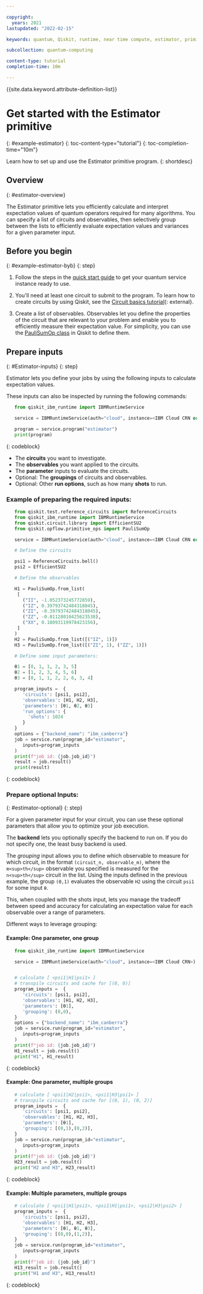 ```yaml
---

copyright:
  years: 2021
lastupdated: "2022-02-15"

keywords: quantum, Qiskit, runtime, near time compute, estimator, primitive

subcollection: quantum-computing

content-type: tutorial
completion-time: 10m

---
```


{{site.data.keyword.attribute-definition-list}}

# Get started with the Estimator primitive
{: #example-estimator}
{: toc-content-type="tutorial"}
{: toc-completion-time="10m"}

Learn how to set up and use the Estimator primitive program.
{: shortdesc}

## Overview
{: #estimator-overview}

The Estimator primitive lets you efficiently calculate and interpret expectation values of quantum operators required for many algorithms. You can specify a list of circuits and observables, then selectively group between the lists to efficiently evaluate expectation values and variances for a given parameter input.  


## Before you begin
{: #example-estimator-byb}
{: step}

1. Follow the steps in the [quick start guide](/docs/quantum-computing?topic=quantum-computing-quickstart) to get your quantum service instance ready to use.

2. You'll need at least one circuit to submit to the program. To learn how to create circuits by using Qiskit, see the [Circuit basics tutorial](https://qiskit.org/documentation/tutorials/circuits/01_circuit_basics.html){: external}.

3. Create a list of observables. Observables let you define the properties of the circuit that are relevant to your problem and enable you to efficiently measure their expectation value. For simplicity, you can use the [PauliSumOp class](https://qiskit.org/documentation/stubs/qiskit.opflow.primitive_ops.html#module-qiskit.opflow.primitive_ops) in Qiskit to define them.

## Prepare inputs
{: #Estimator-inputs}
{: step}

Estimator lets you define your jobs by using the following inputs to calculate expectation values.

These inputs can also be inspected by running the following commands:

```Python
   from qiskit_ibm_runtime import IBMRuntimeService

   service = IBMRuntimeService(auth="cloud", instance=<IBM Cloud CRN or Service Name>)

   program = service.program("estimator")
   print(program)
```
  {: codeblock}


* The **circuits** you want to investigate.
* The **observables** you want applied to the circuits.
* The **parameter** inputs to evaluate the circuits.
* Optional: The **groupings** of circuits and observables.
* Optional: Other **run options**, such as how many **shots** to run.

### Example of preparing the required inputs:

```Python
   from qiskit.test.reference_circuits import ReferenceCircuits
   from qiskit_ibm_runtime import IBMRuntimeService
   from qiskit.circuit.library import EfficientSU2
   from qiskit.opflow.primitive_ops import PauliSumOp

   service = IBMRuntimeService(auth="cloud", instance=<IBM Cloud CRN or Service Name>)

   # Define the circuits

   psi1 = ReferenceCircuits.bell()
   psi2 = EfficientSU2

   # Define the observables

   H1 = PauliSumOp.from_list(
    [
      ("II", -1.052373245772859),
      ("IZ", 0.39793742484318045),
      ("ZI", -0.39793742484318045),
      ("ZZ", -0.01128010425623538),
      ("XX", 0.18093119978423156),
    ]
   )
   H2 = PauliSumOp.from_list([("IZ", 1)])
   H3 = PauliSumOp.from_list([("ZI", 1), ("ZZ", 1)])

   # Define some input parameters:

   θ1 = [0, 1, 1, 2, 3, 5]
   θ2 = [1, 2, 3, 4, 5, 6]
   θ3 = [0, 1, 1, 2, 2, 6, 3, 4]

   program_inputs =  {
      'circuits': [psi1, psi2],
      'observables': [H1, H2, H3],
      'parameters': [θ1, θ2, θ3]
      'run_options': {
        'shots': 1024
      }
   }
   options = {"backend_name": "ibm_canberra"}
   job = service.run(program_id="estimator",
      inputs=program_inputs
   )
   print(f"job id: {job.job_id}")
   result = job.result()
   print(result)

```
  {: codeblock}

### Prepare optional Inputs:
{: #estimator-optional}
{: step}

For a given parameter input for your circuit, you can use these optional parameters that allow you to optimize your job execution.

The **backend** lets you optionally specify the backend to run on.  If you do not specify one, the least busy backend is used.

The *grouping* input allows you to define which observable to measure for which circuit, in the format `(circuit_n, observable_m)`, where the `m<sup>th</sup>` observable you specified is measured for the `n<sup>th</sup>` circuit in the list. Using the inputs defined in the previous example, the group `(0,1)` evaluates the observable `H2` using the circuit `psi1` for some input `θ`.

This, when coupled with the shots input, lets you manage the tradeoff between speed and accuracy for calculating an expectation value for each observable over a range of parameters.

Different ways to leverage grouping:

#### Example: One parameter, one group

```python
   from qiskit_ibm_runtime import IBMRuntimeService

   service = IBMRuntimeService(auth="cloud", instance=<IBM Cloud CRN>)


   # calculate [ <psi1|H1|psi1> ]
   # transpile circuits and cache for [(0, 0)]
   program_inputs =  {
      'circuits': [psi1, psi2],
      'observables': [H1, H2, H3],
      'parameters': [θ1],
      'grouping': (0,0),
   }
   options = {"backend_name": "ibm_canberra"}
   job = service.run(program_id="estimator",
      inputs=program_inputs
   )
   print(f"job id: {job.job_id}")
   H1_result = job.result()
   print("H1", H1_result)

```
{: codeblock}

#### Example: One parameter, multiple groups

```python
   # calculate [ <psi1|H2|psi1>, <psi1|H3|psi1> ]
   # transpile circuits and cache for [(0, 1), (0, 2)]
   program_inputs =  {
      'circuits': [psi1, psi2],
      'observables': [H1, H2, H3],
      'parameters': [θ1],
      'grouping': [(0,1),(0,2)],
   }
   job = service.run(program_id="estimator",
      inputs=program_inputs
   )
   print(f"job id: {job.job_id}")
   H23_result = job.result()
   print("H2 and H3", H23_result)
```
{: codeblock}

#### Example: Multiple parameters, multiple groups

```python
   # calculate [ <psi1|H1|psi1>, <psi1|H1|psi1>, <psi2|H3|psi2> ]
   program_inputs =  {
      'circuits': [psi1, psi2],
      'observables': [H1, H2, H3],
      'parameters': [θ1, θ1, θ3],
      'grouping': [(0,0),(1,2)],
   }
   job = service.run(program_id="estimator",
      inputs=program_inputs
   )
   print(f"job id: {job.job_id}")
   H13_result = job.result()
   print("H1 and H3", H13_result)
```
{: codeblock}
